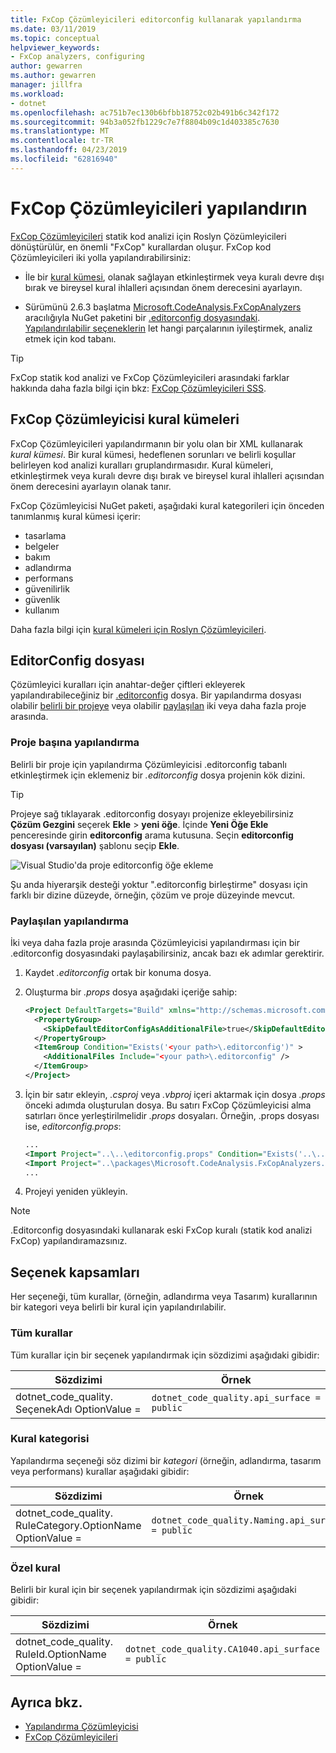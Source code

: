 ```yaml
---
title: FxCop Çözümleyicileri editorconfig kullanarak yapılandırma
ms.date: 03/11/2019
ms.topic: conceptual
helpviewer_keywords:
- FxCop analyzers, configuring
author: gewarren
ms.author: gewarren
manager: jillfra
ms.workload:
- dotnet
ms.openlocfilehash: ac751b7ec130b6bfbb18752c02b491b6c342f172
ms.sourcegitcommit: 94b3a052fb1229c7e7f8804b09c1d403385c7630
ms.translationtype: MT
ms.contentlocale: tr-TR
ms.lasthandoff: 04/23/2019
ms.locfileid: "62816940"
---
```

# <a name="configure-fxcop-analyzers"></a>FxCop Çözümleyicileri yapılandırın

[FxCop Çözümleyicileri](install-fxcop-analyzers.md) statik kod analizi için Roslyn Çözümleyicileri dönüştürülür, en önemli "FxCop" kurallardan oluşur. FxCop kod Çözümleyicileri iki yolla yapılandırabilirsiniz:

- İle bir [kural kümesi](#fxcop-analyzer-rule-sets), olanak sağlayan etkinleştirmek veya kuralı devre dışı bırak ve bireysel kural ihlalleri açısından önem derecesini ayarlayın.

- Sürümünü 2.6.3 başlatma [Microsoft.CodeAnalysis.FxCopAnalyzers](https://www.nuget.org/packages/Microsoft.CodeAnalysis.FxCopAnalyzers) aracılığıyla NuGet paketini bir [.editorconfig dosyasındaki](#editorconfig-file). [Yapılandırılabilir seçeneklerin](fxcop-analyzer-options.md) let hangi parçalarının iyileştirmek, analiz etmek için kod tabanı.

> [!TIP]
> FxCop statik kod analizi ve FxCop Çözümleyicileri arasındaki farklar hakkında daha fazla bilgi için bkz: [FxCop Çözümleyicileri SSS](fxcop-analyzers-faq.md).

## <a name="fxcop-analyzer-rule-sets"></a>FxCop Çözümleyicisi kural kümeleri

FxCop Çözümleyicileri yapılandırmanın bir yolu olan bir XML kullanarak *kural kümesi*. Bir kural kümesi, hedeflenen sorunları ve belirli koşullar belirleyen kod analizi kuralları gruplandırmasıdır. Kural kümeleri, etkinleştirmek veya kuralı devre dışı bırak ve bireysel kural ihlalleri açısından önem derecesini ayarlayın olanak tanır.

FxCop Çözümleyicisi NuGet paketi, aşağıdaki kural kategorileri için önceden tanımlanmış kural kümesi içerir:

- tasarlama
- belgeler
- bakım
- adlandırma
- performans
- güvenilirlik
- güvenlik
- kullanım

Daha fazla bilgi için [kural kümeleri için Roslyn Çözümleyicileri](analyzer-rule-sets.md).

## <a name="editorconfig-file"></a>EditorConfig dosyası

Çözümleyici kuralları için anahtar-değer çiftleri ekleyerek yapılandırabileceğiniz bir [.editorconfig](https://editorconfig.org) dosya. Bir yapılandırma dosyası olabilir [belirli bir projeye](#per-project-configuration) veya olabilir [paylaşılan](#shared-configuration) iki veya daha fazla proje arasında.

### <a name="per-project-configuration"></a>Proje başına yapılandırma

Belirli bir proje için yapılandırma Çözümleyicisi .editorconfig tabanlı etkinleştirmek için eklemeniz bir *.editorconfig* dosya projenin kök dizini.

> [!TIP]
> Projeye sağ tıklayarak .editorconfig dosyayı projenize ekleyebilirsiniz **Çözüm Gezgini** seçerek **Ekle** > **yeni öğe**. İçinde **Yeni Öğe Ekle** penceresinde girin **editorconfig** arama kutusuna. Seçin **editorconfig dosyası (varsayılan)** şablonu seçip **Ekle**.
>
> ![Visual Studio'da proje editorconfig öğe ekleme](media/add-editorconfig-file.png)

Şu anda hiyerarşik desteği yoktur ".editorconfig birleştirme" dosyası için farklı bir dizine düzeyde, örneğin, çözüm ve proje düzeyinde mevcut.

### <a name="shared-configuration"></a>Paylaşılan yapılandırma

İki veya daha fazla proje arasında Çözümleyicisi yapılandırması için bir .editorconfig dosyasındaki paylaşabilirsiniz, ancak bazı ek adımlar gerektirir.

1. Kaydet *.editorconfig* ortak bir konuma dosya.

2. Oluşturma bir *.props* dosya aşağıdaki içeriğe sahip:

   ```xml
   <Project DefaultTargets="Build" xmlns="http://schemas.microsoft.com/developer/msbuild/2003">
     <PropertyGroup>
       <SkipDefaultEditorConfigAsAdditionalFile>true</SkipDefaultEditorConfigAsAdditionalFile>
     </PropertyGroup>
     <ItemGroup Condition="Exists('<your path>\.editorconfig')" >
       <AdditionalFiles Include="<your path>\.editorconfig" />
     </ItemGroup>
   </Project>
   ```

3. İçin bir satır ekleyin, *.csproj* veya *.vbproj* içeri aktarmak için dosya *.props* önceki adımda oluşturulan dosya. Bu satırı FxCop Çözümleyicisi alma satırları önce yerleştirilmelidir *.props* dosyaları. Örneğin, .props dosyası ise, *editorconfig.props*:

   ```xml
   ...
   <Import Project="..\..\editorconfig.props" Condition="Exists('..\..\editorconfig.props')" />
   <Import Project="..\packages\Microsoft.CodeAnalysis.FxCopAnalyzers.2.6.3\build\Microsoft.CodeAnalysis.FxCopAnalyzers.props" Condition="Exists('..\packages\Microsoft.CodeAnalysis.FxCopAnalyzers.2.6.3\build\Microsoft.CodeAnalysis.FxCopAnalyzers.props')" />
   ...
   ```

4. Projeyi yeniden yükleyin.

> [!NOTE]
> .Editorconfig dosyasındaki kullanarak eski FxCop kuralı (statik kod analizi FxCop) yapılandıramazsınız.

## <a name="option-scopes"></a>Seçenek kapsamları

Her seçeneği, tüm kurallar, (örneğin, adlandırma veya Tasarım) kurallarının bir kategori veya belirli bir kural için yapılandırılabilir.

### <a name="all-rules"></a>Tüm kurallar

Tüm kurallar için bir seçenek yapılandırmak için sözdizimi aşağıdaki gibidir:

|Sözdizimi|Örnek|
|-|-|
| dotnet_code_quality. SeçenekAdı OptionValue = | `dotnet_code_quality.api_surface = public` |

### <a name="category-of-rules"></a>Kural kategorisi

Yapılandırma seçeneği söz dizimi bir *kategori* (örneğin, adlandırma, tasarım veya performans) kurallar aşağıdaki gibidir:

|Sözdizimi|Örnek|
|-|-|
| dotnet_code_quality. RuleCategory.OptionName OptionValue = | `dotnet_code_quality.Naming.api_surface = public` |

### <a name="specific-rule"></a>Özel kural

Belirli bir kural için bir seçenek yapılandırmak için sözdizimi aşağıdaki gibidir:

|Sözdizimi|Örnek|
|-|-|
| dotnet_code_quality. RuleId.OptionName OptionValue = | `dotnet_code_quality.CA1040.api_surface = public` |

## <a name="see-also"></a>Ayrıca bkz.

- [Yapılandırma Çözümleyicisi](https://github.com/dotnet/roslyn-analyzers/blob/master/docs/Analyzer%20Configuration.md)
- [FxCop Çözümleyicileri](install-fxcop-analyzers.md)
